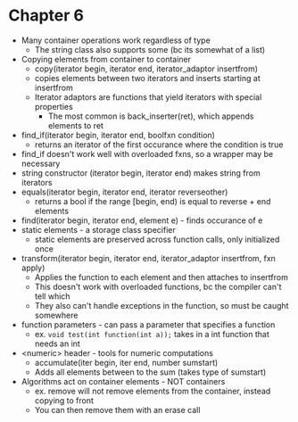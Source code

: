 # Chapter 6

- Many container operations work regardless of type
  - The string class also supports some (bc its somewhat of a list)
- Copying elements from container to container
  - copy(iterator begin, iterator end, iterator\_adaptor insertfrom)
  - copies elements between two iterators and inserts starting at insertfrom
  - Iterator adaptors are functions that yield iterators with special properties
    - The most common is back\_inserter(ret), which appends elements to ret
- find\_if(iterator begin, iterator end, boolfxn condition)
  - returns an iterator of the first occurance where the condition is true
- find\_if doesn't work well with overloaded fxns, so a wrapper may be necessary
- string constructor (iterator begin, iterator end) makes string from iterators
- equals(iterator begin, iterator end, iterator reverseother)
  - returns a bool if the range [begin, end) is equal to reverse + end elements
- find(iterator begin, iterator end, element e) - finds occurance of e
- static elements - a storage class specifier
  - static elements are preserved across function calls, only initialized once
- transform(iterator begin, iterator end, iterator\_adaptor insertfrom, fxn apply)
  - Applies the function to each element and then attaches to insertfrom
  - This doesn't work with overloaded functions, bc the compiler can't tell which
  - They also can't handle exceptions in the function, so must be caught somewhere
- function parameters - can pass a parameter that specifies a function
  - ex. `void test(int function(int a));` takes in a int function that needs an int
- \<numeric\> header - tools for numeric computations
  - accumulate(iter begin, iter end, number sumstart)
  - Adds all elements between to the sum (takes type of sumstart)
- Algorithms act on container elements - NOT containers
  - ex. remove will not remove elements from the container, instead copying to front
  - You can then remove them with an erase call
